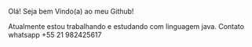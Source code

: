 Olá! Seja bem Vindo(a) ao meu Github! 

Atualmente estou trabalhando e estudando com linguagem java.
Contato whatsapp +55 21 982425617
